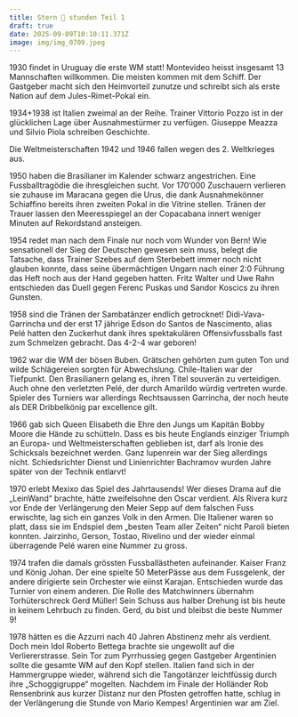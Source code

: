 ```yaml
---
title: Stern 🌟 stunden Teil 1
draft: true
date: 2025-09-09T10:10:11.371Z
image: img/img_0709.jpeg
---
```

1930 findet in Uruguay die erste WM statt! Montevideo heisst insgesamt 13 Mannschaften willkommen. Die meisten kommen mit dem Schiff. Der Gastgeber macht sich den Heimvorteil zunutze und schreibt sich als erste Nation auf dem Jules-Rimet-Pokal ein. 

1934+1938 ist Italien zweimal an der Reihe. Trainer Vittorio Pozzo ist in der glücklichen Lage über Ausnahmestürmer zu verfügen. Giuseppe Meazza und Silvio Piola schreiben Geschichte.

Die Weltmeisterschaften 1942 und 1946 fallen wegen des 2. Weltkrieges aus. 

1950 haben die  Brasilianer im Kalender schwarz angestrichen. Eine Fussballtragödie die ihresgleichen sucht. Vor 170‘000 Zuschauern verlieren sie zuhause im Maracana gegen die Urus, die dank Ausnahmekönner Schiaffino bereits ihren zweiten Pokal in die Vitrine stellen. Tränen der Trauer lassen den Meeresspiegel an der Copacabana innert weniger Minuten auf Rekordstand ansteigen.

1954 redet man nach dem Finale nur noch vom Wunder von Bern! Wie sensationell der Sieg der Deutschen gewesen sein muss, belegt die Tatsache, dass Trainer Szebes auf dem Sterbebett immer noch nicht glauben konnte, dass seine übermächtigen Ungarn nach einer 2:0 Führung das Heft noch  aus der Hand gegeben hatten. Fritz Walter und Uwe Rahn entschieden das Duell gegen Ferenc Puskas und Sandor Koscics zu ihren Gunsten.

1958 sind die Tränen der Sambatänzer endlich getrocknet! Didi-Vava-Garrincha und der erst 17 jährige Edson do Santos de Nascimento, alias Pelé hatten den Zuckerhut dank ihres spektakulären Offensivfussballs fast zum Schmelzen gebracht. Das 4-2-4 war geboren!

1962 war die WM der bösen Buben. Grätschen gehörten zum guten Ton und wilde Schlägereien sorgten für Abwechslung. Chile-Italien war der Tiefpunkt. Den Brasilianern gelang es, ihren Titel souverän zu verteidigen. Auch ohne den verletzten Pelé, der durch Amarildo würdig vertreten wurde. Spieler des Turniers war allerdings Rechtsaussen Garrincha, der noch heute als DER Dribbelkönig par excellence gilt.

1966 gab sich Queen Elisabeth die Ehre den Jungs um Kapitän Bobby Moore die Hände zu schütteln. Dass es bis heute Englands einziger Triumph an Europa- und Weltmeisterschaften geblieben ist, darf als Ironie des Schicksals bezeichnet werden. Ganz lupenrein war der Sieg allerdings nicht. Schiedsrichter Dienst und Linienrichter Bachramov wurden Jahre später von der Technik entlarvt! 

1970 erlebt Mexixo das Spiel des Jahrtausends! Wer dieses Drama auf die „LeinWand“ brachte, hätte zweifelsohne den Oscar verdient. Als Rivera kurz vor Ende der Verlängerung den Meier Sepp auf dem falschen Fuss erwischte, lag sich ein ganzes Volk in den Armen. Die Italiener waren so platt, dass sie im Endspiel dem „besten Team aller Zeiten“ nicht Paroli bieten konnten. Jairzinho, Gerson, Tostao, Rivelino und der wieder einmal überragende Pelé waren eine Nummer zu gross.

1974 trafen die damals grössten Fussballästheten aufeinander. Kaiser Franz und König Johan. Der eine spielte 50 MeterPässe aus dem Fussgelenk, der andere dirigierte sein Orchester wie eiinst Karajan. Entschieden wurde das Turnier von einem anderen. Die Rolle des Matchwinners übernahm Torhüterschreck Gerd Müller! Sein Schuss aus halber Drehung ist bis heute in keinem Lehrbuch zu finden. Gerd, du bist und bleibst die beste Nummer 9!

1978 hätten es die Azzurri nach 40 Jahren Abstinenz mehr als verdient. Doch mein Idol Roberto Bettega brachte sie ungewollt auf die Verliererstrasse. Sein Tor zum Pyrrhussieg gegen Gastgeber Argentinien sollte die gesamte WM auf den Kopf stellen. Italien fand sich in der Hammergruppe wieder, während sich die Tangotänzer leichtfüssig durch ihre „Schoggigruppe“ mogelten. Nachdem im Finale der Holländer Rob Rensenbrink aus kurzer Distanz nur den Pfosten getroffen hatte, schlug in der Verlängerung die Stunde von Mario Kempes! Argentinien war am Ziel.